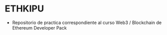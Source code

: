 # ETHKIPU

- Repositorio de practica correspondiente al curso Web3 / Blockchain de Ethereum Developer Pack
